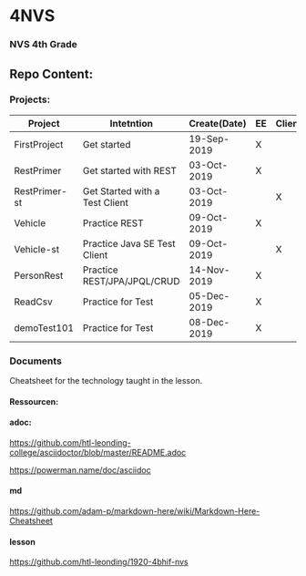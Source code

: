 # 4NVS
### NVS 4th Grade

## Repo Content:
### Projects:
| Project  |  Intetntion | Create(Date)  | EE | Client | Technology |
|---|---|---|---|---|---|
| FirstProject | Get started | 19-Sep-2019  | X |  | WildFlay, DerbyDB |
| RestPrimer | Get started with REST | 03-Oct-2019 | X |   | Jakarta |
| RestPrimer-st | Get Started with a Test Client | 03-Oct-2019|   | X | Java SE |
| Vehicle | Practice REST | 09-Oct-2019 | X |   | --""-- |
| Vehicle-st | Practice Java SE Test Client | 09-Oct-2019 |   | X | --""-- |
| PersonRest | Practice REST/JPA/JPQL/CRUD | 14-Nov-2019 | X |   | --""-- |
| ReadCsv | Practice for Test | 05-Dec-2019 | X |   | --""-- |
| demoTest101 | Practice for Test | 08-Dec-2019 | X |   | --""-- |

### Documents

Cheatsheet for the technology taught in the lesson.


#### Ressourcen:

#### adoc:
https://github.com/htl-leonding-college/asciidoctor/blob/master/README.adoc

https://powerman.name/doc/asciidoc

#### md
https://github.com/adam-p/markdown-here/wiki/Markdown-Here-Cheatsheet

#### lesson
https://github.com/htl-leonding/1920-4bhif-nvs
